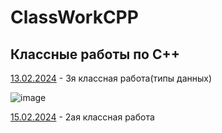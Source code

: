 # ClassWorkCPP
## Классные работы по C++
[13.02.2024](https://github.com/KirillFedotenko/ClassWorkCPP/blob/main/13.02.2024%2F13.02.2024.cpp) - 3я классная работа(типы данных)





![image](https://github.com/KirillFedotenko/ClassWorkCPP/assets/159914000/4b3a1427-35c7-4ce1-bae2-d592fc6b9184)


[15.02.2024](https://github.com/KirillFedotenko/ClassWorkCPP/blob/main/15.02.2024/15.02.2024.cpp) - 2ая классная работа

